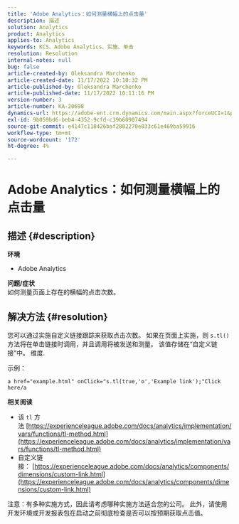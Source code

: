 ```yaml
---
title: 'Adobe Analytics：如何测量横幅上的点击量'
description: 描述
solution: Analytics
product: Analytics
applies-to: Analytics
keywords: KCS、Adobe Analytics、实施、单击
resolution: Resolution
internal-notes: null
bug: false
article-created-by: Oleksandra Marchenko
article-created-date: 11/17/2022 10:10:32 PM
article-published-by: Oleksandra Marchenko
article-published-date: 11/17/2022 10:11:16 PM
version-number: 3
article-number: KA-20698
dynamics-url: https://adobe-ent.crm.dynamics.com/main.aspx?forceUCI=1&pagetype=entityrecord&etn=knowledgearticle&id=440712a1-c466-ed11-9561-6045bd006b25
exl-id: 9b059bd6-beb4-4352-9cfd-c39b60907494
source-git-commit: e4147c118426baf2802270e033c61e469ba59916
workflow-type: tm+mt
source-wordcount: '172'
ht-degree: 4%

---
```


# Adobe Analytics：如何测量横幅上的点击量

## 描述 {#description}

<b>环境</b>
- Adobe Analytics

<b>问题/症状 </b><br>如何测量页面上存在的横幅的点击次数。

## 解决方法 {#resolution}


您可以通过实施自定义链接跟踪来获取点击次数。 如果在页面上实施，则 `s.tl()` 方法将在单击链接时调用，并且调用将被发送和测量。 该值存储在“自定义链接”中。 维度.

示例：


```
a href="example.html" onClick="s.tl(true,'o','Example link');"Click here/a
```


<b>相关阅读</b>

- 该 `tl` 方法 [https://experienceleague.adobe.com/docs/analytics/implementation/vars/functions/tl-method.html](https://experienceleague.adobe.com/docs/analytics/implementation/vars/functions/tl-method.html)
- 自定义链接： [https://experienceleague.adobe.com/docs/analytics/components/dimensions/custom-link.html](https://experienceleague.adobe.com/docs/analytics/components/dimensions/custom-link.html)


注意：有多种实施方式，因此请考虑哪种实施方法适合您的公司。 此外，请使用开发环境或开发报表包在启动之前彻底检查是否可以按预期获取点击值。
